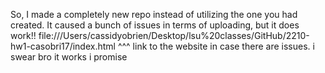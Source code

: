 So, I made a completely new repo instead of utilizing the one you had created. It caused a bunch of issues in terms of uploading, but it does work!!
file:///Users/cassidyobrien/Desktop/lsu%20classes/GitHub/2210-hw1-casobri17/index.html
^^^ link to the website in case there are issues. i swear bro it works i promise
